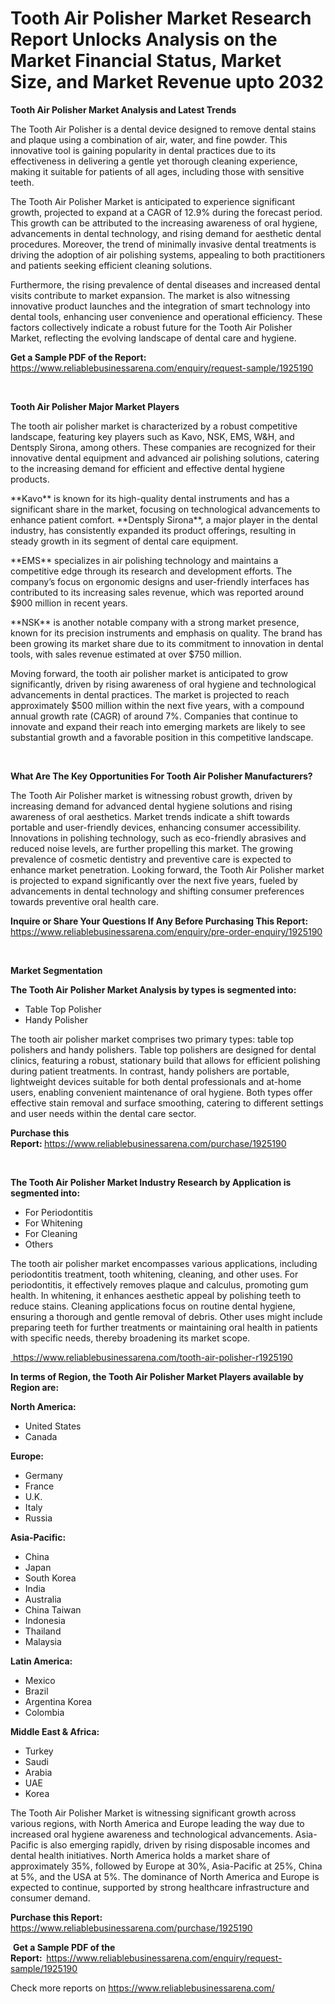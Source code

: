 <p><h1>Tooth Air Polisher Market Research Report Unlocks Analysis on the Market Financial Status, Market Size, and Market Revenue upto 2032</h1></p><p><strong>Tooth Air Polisher Market Analysis and Latest Trends</strong></p>
<p><p>The Tooth Air Polisher is a dental device designed to remove dental stains and plaque using a combination of air, water, and fine powder. This innovative tool is gaining popularity in dental practices due to its effectiveness in delivering a gentle yet thorough cleaning experience, making it suitable for patients of all ages, including those with sensitive teeth.</p><p>The Tooth Air Polisher Market is anticipated to experience significant growth, projected to expand at a CAGR of 12.9% during the forecast period. This growth can be attributed to the increasing awareness of oral hygiene, advancements in dental technology, and rising demand for aesthetic dental procedures. Moreover, the trend of minimally invasive dental treatments is driving the adoption of air polishing systems, appealing to both practitioners and patients seeking efficient cleaning solutions.</p><p>Furthermore, the rising prevalence of dental diseases and increased dental visits contribute to market expansion. The market is also witnessing innovative product launches and the integration of smart technology into dental tools, enhancing user convenience and operational efficiency. These factors collectively indicate a robust future for the Tooth Air Polisher Market, reflecting the evolving landscape of dental care and hygiene.</p></p>
<p><strong>Get a Sample PDF of the Report:&nbsp;</strong> <a href="https://www.reliablebusinessarena.com/enquiry/request-sample/1925190?utm_campaign=2892&utm_medium=2&utm_source=Github&utm_content=ia&utm_term=28032025&utm_id=tooth-air-polisher">https://www.reliablebusinessarena.com/enquiry/request-sample/1925190</a></p>
<p>&nbsp;</p>
<p><strong>Tooth Air Polisher Major Market Players</strong></p>
<p><p>The tooth air polisher market is characterized by a robust competitive landscape, featuring key players such as Kavo, NSK, EMS, W&H, and Dentsply Sirona, among others. These companies are recognized for their innovative dental equipment and advanced air polishing solutions, catering to the increasing demand for efficient and effective dental hygiene products.</p><p>**Kavo** is known for its high-quality dental instruments and has a significant share in the market, focusing on technological advancements to enhance patient comfort. **Dentsply Sirona**, a major player in the dental industry, has consistently expanded its product offerings, resulting in steady growth in its segment of dental care equipment.</p><p>**EMS** specializes in air polishing technology and maintains a competitive edge through its research and development efforts. The company’s focus on ergonomic designs and user-friendly interfaces has contributed to its increasing sales revenue, which was reported around $900 million in recent years.</p><p>**NSK** is another notable company with a strong market presence, known for its precision instruments and emphasis on quality. The brand has been growing its market share due to its commitment to innovation in dental tools, with sales revenue estimated at over $750 million.</p><p>Moving forward, the tooth air polisher market is anticipated to grow significantly, driven by rising awareness of oral hygiene and technological advancements in dental practices. The market is projected to reach approximately $500 million within the next five years, with a compound annual growth rate (CAGR) of around 7%. Companies that continue to innovate and expand their reach into emerging markets are likely to see substantial growth and a favorable position in this competitive landscape.</p></p>
<p>&nbsp;</p>
<p><strong>What Are The Key Opportunities For Tooth Air Polisher Manufacturers?</strong></p>
<p><p>The Tooth Air Polisher market is witnessing robust growth, driven by increasing demand for advanced dental hygiene solutions and rising awareness of oral aesthetics. Market trends indicate a shift towards portable and user-friendly devices, enhancing consumer accessibility. Innovations in polishing technology, such as eco-friendly abrasives and reduced noise levels, are further propelling this market. The growing prevalence of cosmetic dentistry and preventive care is expected to enhance market penetration. Looking forward, the Tooth Air Polisher market is projected to expand significantly over the next five years, fueled by advancements in dental technology and shifting consumer preferences towards preventive oral health care.</p></p>
<p><strong>Inquire or Share Your Questions If Any Before Purchasing This Report:</strong> <a href="https://www.reliablebusinessarena.com/enquiry/pre-order-enquiry/1925190?utm_campaign=2892&utm_medium=2&utm_source=Github&utm_content=ia&utm_term=28032025&utm_id=tooth-air-polisher">https://www.reliablebusinessarena.com/enquiry/pre-order-enquiry/1925190</a></p>
<p>&nbsp;</p>
<p><strong>Market Segmentation</strong></p>
<p><strong>The Tooth Air Polisher Market Analysis by types is segmented into:</strong></p>
<p><ul><li>Table Top Polisher</li><li>Handy Polisher</li></ul></p>
<p><p>The tooth air polisher market comprises two primary types: table top polishers and handy polishers. Table top polishers are designed for dental clinics, featuring a robust, stationary build that allows for efficient polishing during patient treatments. In contrast, handy polishers are portable, lightweight devices suitable for both dental professionals and at-home users, enabling convenient maintenance of oral hygiene. Both types offer effective stain removal and surface smoothing, catering to different settings and user needs within the dental care sector.</p></p>
<p><strong>Purchase this Report:&nbsp;</strong><a href="https://www.reliablebusinessarena.com/purchase/1925190?utm_campaign=2892&utm_medium=2&utm_source=Github&utm_content=ia&utm_term=28032025&utm_id=tooth-air-polisher">https://www.reliablebusinessarena.com/purchase/1925190</a></p>
<p>&nbsp;</p>
<p><strong>The Tooth Air Polisher Market Industry Research by Application is segmented into:</strong></p>
<p><ul><li>For Periodontitis</li><li>For Whitening</li><li>For Cleaning</li><li>Others</li></ul></p>
<p><p>The tooth air polisher market encompasses various applications, including periodontitis treatment, tooth whitening, cleaning, and other uses. For periodontitis, it effectively removes plaque and calculus, promoting gum health. In whitening, it enhances aesthetic appeal by polishing teeth to reduce stains. Cleaning applications focus on routine dental hygiene, ensuring a thorough and gentle removal of debris. Other uses might include preparing teeth for further treatments or maintaining oral health in patients with specific needs, thereby broadening its market scope.</p></p>
<p><a href="https://www.reliablebusinessarena.com/tooth-air-polisher-r1925190?utm_campaign=2892&utm_medium=2&utm_source=Github&utm_content=ia&utm_term=28032025&utm_id=tooth-air-polisher">&nbsp;https://www.reliablebusinessarena.com/tooth-air-polisher-r1925190</a></p>
<p><strong>In terms of Region, the Tooth Air Polisher Market Players available by Region are:</strong></p>
<p>
    <p> <strong> North America: </strong>
        <ul>
            <li>United States</li>
            <li>Canada</li>
        </ul>
        </p> 
    <p> <strong> Europe: </strong>
        <ul>
            <li>Germany</li>
            <li>France</li>
            <li>U.K.</li>
            <li>Italy</li>
            <li>Russia</li>
        </ul>
        </p> 
    <p> <strong> Asia-Pacific: </strong>
        <ul>
            <li>China</li>
            <li>Japan</li>
            <li>South Korea</li>
            <li>India</li>
            <li>Australia</li>
            <li>China Taiwan</li>
            <li>Indonesia</li>
            <li>Thailand</li>
            <li>Malaysia</li>
        </ul>
        </p> 
    <p> <strong> Latin America: </strong>
        <ul>
            <li>Mexico</li>
            <li>Brazil</li>
            <li>Argentina Korea</li>
            <li>Colombia</li>
        </ul>
        </p> 
    <p> <strong> Middle East & Africa: </strong>
        <ul>
            <li>Turkey</li>
            <li>Saudi</li>
            <li>Arabia</li>
            <li>UAE</li>
            <li>Korea</li>
        </ul>
    </p>
    </p>
<p><p>The Tooth Air Polisher Market is witnessing significant growth across various regions, with North America and Europe leading the way due to increased oral hygiene awareness and technological advancements. Asia-Pacific is also emerging rapidly, driven by rising disposable incomes and dental health initiatives. North America holds a market share of approximately 35%, followed by Europe at 30%, Asia-Pacific at 25%, China at 5%, and the USA at 5%. The dominance of North America and Europe is expected to continue, supported by strong healthcare infrastructure and consumer demand.</p></p>
<p><strong>Purchase this Report: </strong><a href="https://www.reliablebusinessarena.com/purchase/1925190?utm_campaign=2892&utm_medium=2&utm_source=Github&utm_content=ia&utm_term=28032025&utm_id=tooth-air-polisher">https://www.reliablebusinessarena.com/purchase/1925190</a></p>
<p>&nbsp;<strong>Get a Sample PDF of the Report:&nbsp;&nbsp;</strong><a href="https://www.reliablebusinessarena.com/enquiry/request-sample/1925190?utm_campaign=2892&utm_medium=2&utm_source=Github&utm_content=ia&utm_term=28032025&utm_id=tooth-air-polisher">https://www.reliablebusinessarena.com/enquiry/request-sample/1925190</a></p>
<p><strong></strong></p>
<p>Check more reports on <a href="https://www.reliablebusinessarena.com/?utm_campaign=2892&utm_medium=2&utm_source=Github&utm_content=ia&utm_term=28032025&utm_id=tooth-air-polisher">https://www.reliablebusinessarena.com/</a></p>